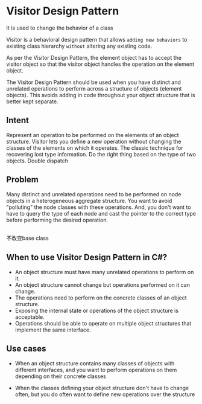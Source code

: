 # Visitor Design Pattern

It is used to change the behavior of a class

Visitor is a behavioral design pattern that allows `adding new behaviors` to existing class hierarchy `without` altering any existing code.

As per the Visitor Design Pattern, the element object has to accept the visitor object so that the visitor object handles the operation on the element object.

The Visitor Design Pattern should be used when you have distinct and unrelated operations to perform across a structure of objects (element objects). This avoids adding in code throughout your object structure that is better kept separate.

## Intent
Represent an operation to be performed on the elements of an object structure. Visitor lets you define a new operation without changing the classes of the elements on which it operates.
The classic technique for recovering lost type information.
Do the right thing based on the type of two objects.
Double dispatch

## Problem
Many distinct and unrelated operations need to be performed on node objects in a heterogeneous aggregate structure. You want to avoid "polluting" the node classes with these operations. And, you don't want to have to query the type of each node and cast the pointer to the correct type before performing the desired operation.

## 
不改变base class

## When to use Visitor Design Pattern in C#?
- An object structure must have many unrelated operations to perform on it.
- An object structure cannot change but operations performed on it can change.
- The operations need to perform on the concrete classes of an object structure.
- Exposing the internal state or operations of the object structure is acceptable.
- Operations should be able to operate on multiple object structures that implement the same interface.


## Use cases
- When an object structure contains many classes of objects with different interfaces, and you want to perform operations on them depending on their concrete classes

- When the classes defining your object structure don't have to change often, but you do often want to define new operations over the structure

